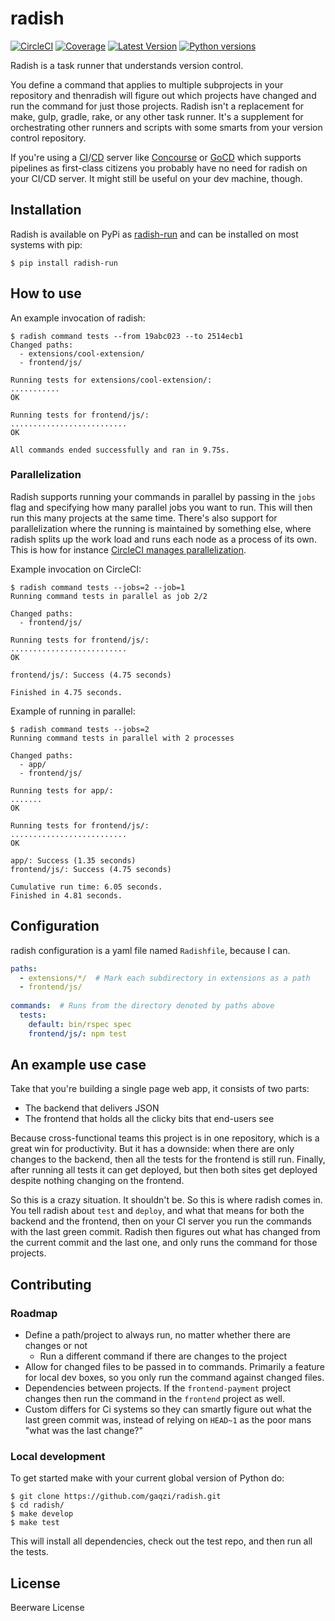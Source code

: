 radish
======

[![CircleCI](https://circleci.com/gh/gaqzi/radish.svg?style=shield)](https://circleci.com/gh/gaqzi/radish)
[![Coverage](https://codecov.io/gh/gaqzi/radish/branch/master/graph/badge.svg)](https://codecov.io/gh/gaqzi/radish)
[![Latest Version](https://img.shields.io/pypi/v/radish-run.svg)](https://pypi.python.org/pypi/radish-run/)
[![Python versions](https://img.shields.io/pypi/pyversions/radish-run.svg)](https://pypi.python.org/pypi/radish-run/)

Radish is a task runner that understands version control. 

You define a command that applies to multiple subprojects in your repository
and thenradish will figure out which projects have changed and run the
command for just those projects. Radish isn't a replacement for make, gulp,
gradle, rake, or any other task runner. It's a supplement for
orchestrating other runners and scripts with some smarts from your
version control repository.

If you're using a [CI]/[CD] server like [Concourse] or [GoCD] which
supports pipelines as first-class citizens you probably have no need for
radish on your CI/CD server. It might still be useful on your dev
machine, though.

[CI]: https://en.wikipedia.org/wiki/Continuous_integration
[CD]: https://en.wikipedia.org/wiki/Continuous_delivery
[Concourse]: https://concourse.ci/
[GoCD]: https://www.go.cd/

## Installation

Radish is available on PyPi as [radish-run] and can be installed on most
systems with pip:

```shell
$ pip install radish-run
```

[radish-run]: https://pypi.python.org/pypi/radish-run/

## How to use

An example invocation of radish:

```shell
$ radish command tests --from 19abc023 --to 2514ecb1
Changed paths:
  - extensions/cool-extension/
  - frontend/js/

Running tests for extensions/cool-extension/:
...........
OK

Running tests for frontend/js/:
..........................
OK

All commands ended successfully and ran in 9.75s.
```

### Parallelization

Radish supports running your commands in parallel by passing in the `jobs`
flag and specifying how many parallel jobs you want to run. This will
then run this many projects at the same time. There's also support for
parallelization where the running is maintained by something else,
where radish splits up the work load and runs each node as a process
of its own. This is how for instance
[CircleCI manages parallelization][circleci-parallel].

Example invocation on CircleCI:

```shell
$ radish command tests --jobs=2 --job=1
Running command tests in parallel as job 2/2

Changed paths:
  - frontend/js/

Running tests for frontend/js/:
..........................
OK

frontend/js/: Success (4.75 seconds)

Finished in 4.75 seconds.
```

Example of running in parallel:

```shell
$ radish command tests --jobs=2
Running command tests in parallel with 2 processes

Changed paths:
  - app/
  - frontend/js/

Running tests for app/:
.......
OK

Running tests for frontend/js/:
..........................
OK

app/: Success (1.35 seconds)
frontend/js/: Success (4.75 seconds)

Cumulative run time: 6.05 seconds.
Finished in 4.81 seconds.
```

[circleci-parallel]: https://circleci.com/docs/parallel-manual-setup/

## Configuration

radish configuration is a yaml file named `Radishfile`, because I can.

```yaml
paths:
  - extensions/*/  # Mark each subdirectory in extensions as a path
  - frontend/js/
  
commands:  # Runs from the directory denoted by paths above
  tests:
    default: bin/rspec spec
    frontend/js/: npm test
```

## An example use case

Take that you're building a single page web app, it consists of two parts: 
- The backend that delivers JSON
- The frontend that holds all the clicky bits that end-users see

Because cross-functional teams this project is in one repository, which
is a great win for productivity. But it has a downside: when there are
only changes to the backend, then all the tests for the frontend is
still run. Finally, after running all tests it can get deployed, but
then both sites get deployed despite nothing changing on the frontend.

So this is a crazy situation. It shouldn't be. So this is where radish
comes in. You tell radish about `test` and `deploy`, and what that means
for both the backend and the frontend, then on your CI server you run
the commands with the last green commit. Radish then figures out what
has changed from the current commit and the last one, and only runs the
command for those projects.

## Contributing

### Roadmap

- Define a path/project to always run, no matter whether there are
  changes or not
  - Run a different command if there are changes to the project
- Allow for changed files to be passed in to commands. Primarily a
  feature for local dev boxes, so you only run the command against
  changed files.
- Dependencies between projects. If the `frontend-payment` project
  changes then run the command in the `frontend` project as well.
- Custom differs for Ci systems so they can smartly figure out what
  the last green commit was, instead of relying on `HEAD~1` as the
  poor mans "what was the last change?"

### Local development

To get started make with your current global version of Python do:

```shell
$ git clone https://github.com/gaqzi/radish.git
$ cd radish/
$ make develop
$ make test
```

This will install all dependencies, check out the test repo, and then
run all the tests.

## License

Beerware License
